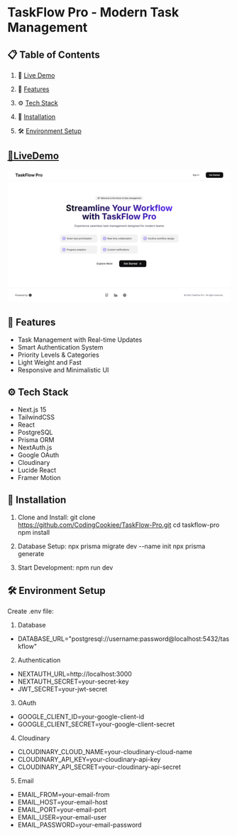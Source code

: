# TaskFlow Pro - Modern Task Management

## 📋 Table of Contents

1. 🔗 [Live Demo](#livedemo)

2. 📱 [Features](#features)

3. ⚙️ [Tech Stack](#tech-stack)

4. 🚀 [Installation](#installation)

5. 🛠️ [Environment Setup](#env)




## <a name='livedemo'>[🔗LiveDemo](https://protaskflow.vercel.app/) </a>
![App Screenshot](./public/app.png)


##  <a name="features"> 📱 Features</a>
- Task Management with Real-time Updates
- Smart Authentication System
- Priority Levels & Categories
- Light Weight and Fast
- Responsive and Minimalistic UI

## <a name="tech-stack">⚙️ Tech Stack</a>
- Next.js 15
- TailwindCSS
- React
- PostgreSQL
- Prisma ORM
- NextAuth.js
- Google OAuth
- Cloudinary
- Lucide React
- Framer Motion
  

## <a name="installation"> 🚀 Installation</a>

1. Clone and Install:
git clone https://github.com/CodingCookiee/TaskFlow-Pro.git
cd taskflow-pro
npm install

2. Database Setup:
npx prisma migrate dev --name init
npx prisma generate

3. Start Development:
npm run dev


## <a name="env">🛠️ Environment Setup</a>
Create .env file:

1. Database
- DATABASE_URL="postgresql://username:password@localhost:5432/taskflow"

2. Authentication
- NEXTAUTH_URL=http://localhost:3000
- NEXTAUTH_SECRET=your-secret-key
- JWT_SECRET=your-jwt-secret

3. OAuth
- GOOGLE_CLIENT_ID=your-google-client-id
- GOOGLE_CLIENT_SECRET=your-google-client-secret

4. Cloudinary
- CLOUDINARY_CLOUD_NAME=your-cloudinary-cloud-name
- CLOUDINARY_API_KEY=your-cloudinary-api-key
- CLOUDINARY_API_SECRET=your-cloudinary-api-secret

5. Email
- EMAIL_FROM=your-email-from
- EMAIL_HOST=your-email-host
- EMAIL_PORT=your-email-port
- EMAIL_USER=your-email-user
- EMAIL_PASSWORD=your-email-password








